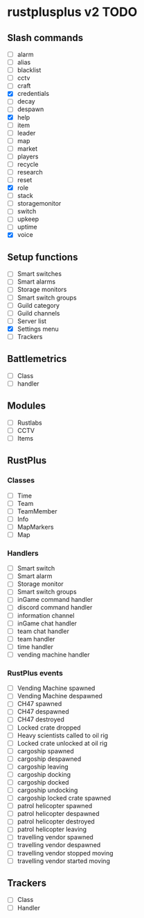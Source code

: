 # rustplusplus v2 TODO

## Slash commands
- [ ] alarm
- [ ] alias
- [ ] blacklist
- [ ] cctv
- [ ] craft
- [x] credentials
- [ ] decay
- [ ] despawn
- [x] help
- [ ] item
- [ ] leader
- [ ] map
- [ ] market
- [ ] players
- [ ] recycle
- [ ] research
- [ ] reset
- [x] role
- [ ] stack
- [ ] storagemonitor
- [ ] switch
- [ ] upkeep
- [ ] uptime
- [x] voice

## Setup functions
- [ ] Smart switches
- [ ] Smart alarms
- [ ] Storage monitors
- [ ] Smart switch groups
- [ ] Guild category
- [ ] Guild channels
- [ ] Server list
- [x] Settings menu
- [ ] Trackers

## Battlemetrics
- [ ] Class
- [ ] handler

## Modules
- [ ] Rustlabs
- [ ] CCTV
- [ ] Items

## RustPlus

### Classes
- [ ] Time
- [ ] Team
- [ ] TeamMember
- [ ] Info
- [ ] MapMarkers
- [ ] Map

### Handlers
- [ ] Smart switch
- [ ] Smart alarm
- [ ] Storage monitor
- [ ] Smart switch groups
- [ ] inGame command handler
- [ ] discord command handler
- [ ] information channel
- [ ] inGame chat handler
- [ ] team chat handler
- [ ] team handler
- [ ] time handler
- [ ] vending machine handler

### RustPlus events
- [ ] Vending Machine spawned
- [ ] Vending Machine despawned
- [ ] CH47 spawned
- [ ] CH47 despawned
- [ ] CH47 destroyed
- [ ] Locked crate dropped
- [ ] Heavy scientists called to oil rig
- [ ] Locked crate unlocked at oil rig
- [ ] cargoship spawned
- [ ] cargoship despawned
- [ ] cargoship leaving
- [ ] cargoship docking
- [ ] cargoship docked
- [ ] cargoship undocking
- [ ] cargoship locked crate spawned
- [ ] patrol helicopter spawned
- [ ] patrol helicopter despawned
- [ ] patrol helicopter destroyed
- [ ] patrol helicopter leaving
- [ ] travelling vendor spawned
- [ ] travelling vendor despawned
- [ ] travelling vendor stopped moving
- [ ] travelling vendor started moving

## Trackers
- [ ] Class
- [ ] Handler
